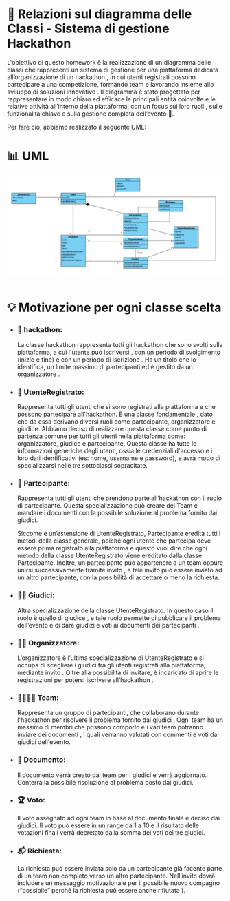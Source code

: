 # 📘 Relazioni sul diagramma delle Classi - Sistema di gestione Hackathon

L'obiettivo di questo homework è la realizzazione di un diagramma delle classi che rappresenti un sistema di gestione per una piattaforma dedicata all’organizzazione di un hackathon , in cui utenti registrati possono partecipare a una competizione, formando team e lavorando insieme allo sviluppo di soluzioni innovative . Il diagramma è stato progettato per rappresentare in modo chiaro ed efficace le principali entità coinvolte e le relative attività all’interno della piattaforma, con un focus sui loro ruoli , sulle funzionalità chiave e sulla gestione completa dell’evento 📅.

Per fare ciò, abbiamo realizzato il seguente UML:

# 📊 UML

<img src="image.png" alt="Diagramma UML" width="700"/>
<br> <br>

# 💡 Motivazione per ogni classe scelta

- ### 🏁 hackathon:

  La classe hackathon rappresenta tutti gli hackathon che sono svolti sulla piattaforma, a cui l'utente può iscriversi , con un periodo di svolgimento (inizio e fine) e con un periodo di iscrizione .
  Ha un titolo che lo identifica, un limite massimo di partecipanti ed è gestito da un organizzatore .

- ### 👤 UtenteRegistrato:

  Rappresenta tutti gli utenti che si sono registrati alla piattaforma e che possono partecipare all'hackathon. È una classe fondamentale , dato che da essa derivano diversi ruoli come partecipante, organizzatore e giudice. Abbiamo deciso di realizzare questa classe come punto di partenza comune per tutti gli utenti nella piattaforma come: organizzatore, giudice e partecipante. Questa classe ha tutte le informazioni generiche degli utenti, ossia le credenziali d'accesso e i loro dati identificativi (es: nome, username e password), e avrà modo di specializzarsi nelle tre sottoclassi sopracitate.

- ### 🙋 Partecipante:

  Rappresenta tutti gli utenti che prendono parte all’hackathon con il ruolo di partecipante. Questa specializzazione può creare dei Team e mandare i documenti con la possibile soluzione al problema fornito dai giudici.

  Siccome è un’estensione di UtenteRegistrato, Partecipante eredita tutti i metodi della classe generale, poiché ogni utente che partecipa deve essere prima registrato alla piattaforma e questo vuol dire che ogni metodo della classe UtenteRegistrato viene ereditato dalla classe Partecipante. Inoltre, un partecipante può appartenere a un team oppure unirsi successivamente tramite invito , e tale invito può essere inviato ad un altro partecipante, con la possibilità di accettare o meno la richiesta.

- ### 🧑‍⚖️ Giudici:

  Altra specializzazione della classe UtenteRegistrato. In questo caso il ruolo è quello di giudice , e tale ruolo permette di pubblicare il problema dell’evento e di dare giudizi e voti ai documenti dei partecipanti .

- ### 🧑‍💼 Organizzatore:

  L’organizzatore è l’ultima specializzazione di UtenteRegistrato e si occupa di scegliere i giudici tra gli utenti registrati alla piattaforma, mediante invito . Oltre alla possibilità di invitare, è incaricato di aprire le registrazioni per potersi iscrivere all’hackathon .

- ### 👨‍👩‍👧‍👦 Team:

  Rappresenta un gruppo di partecipanti, che collaborano durante l'hackathon per risolvere il problema fornito dai giudici . Ogni team ha un massimo di membri che possono comporlo e i vari team potranno inviare dei documenti , i quali verranno valutati con commenti e voti dai giudici dell'evento.

- ### 📄 Documento:

  Il documento verrà creato dai team per i giudici e verrà aggiornato. Conterrà la possibile risoluzione al problema posto dai giudici.

- ### 🏆 Voto:

  Il voto assegnato ad ogni team in base al documento finale è deciso dai giudici. Il voto può essere in un range da 1 a 10 e il risultato delle votazioni finali verrà decretato dalla somma dei voti dei tre giudici.

- ### 📬 Richiesta:

  La richiesta può essere inviata solo da un partecipante già facente parte di un team non completo verso un altro partecipante. Nell’invito dovrà includere un messaggio motivazionale per il possibile nuovo compagno (“possibile” perché la richiesta può essere anche rifiutata ).
